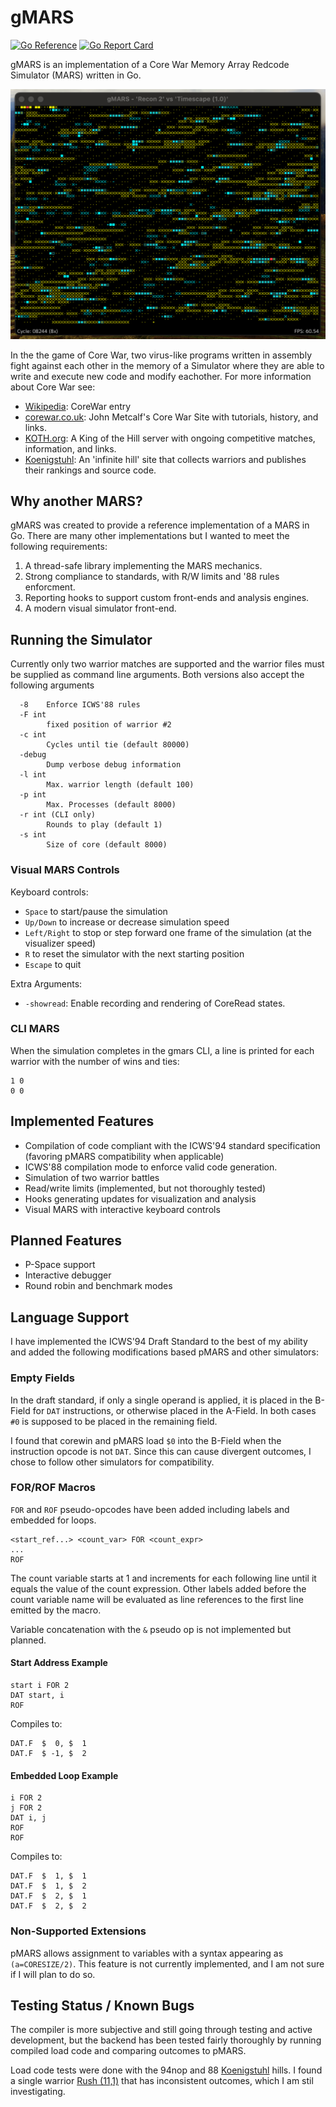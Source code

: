 # gMARS

[![Go
Reference](https://pkg.go.dev/badge/github.com/bobertlo/gmars.svg)](https://pkg.go.dev/github.com/bobertlo/gmars/)
[![Go Report
Card](https://goreportcard.com/badge/github.com/bobertlo/gmars)](https://goreportcard.com/report/github.com/bobertlo/gmars)

gMARS is an implementation of a Core War Memory Array Redcode Simulator (MARS)
written in Go.

![vmars screenshot](screenshot.png)

In the the game of Core War, two virus-like programs written in assembly fight
against each other in the memory of a Simulator where they are able to write and
execute new code and modify eachother. For more information about Core War see:

- [Wikipedia](https://en.wikipedia.org/wiki/Core_War): CoreWar entry
- [corewar.co.uk](https://corewar.co.uk/): John Metcalf's Core War Site with
   tutorials, history, and links.
- [KOTH.org](http://www.koth.org/): A King of the Hill server with ongoing
   competitive matches, information, and links.
- [Koenigstuhl](https://asdflkj.net/COREWAR/koenigstuhl.html): An 'infinite
   hill' site that collects warriors and publishes their rankings and source
   code.

## Why another MARS?

gMARS was created to provide a reference implementation of a MARS in Go. There
are many other implementations but I wanted to meet the following requirements:

1. A thread-safe library implementing the MARS mechanics.
2. Strong compliance to standards, with R/W limits and '88 rules enforcment.
3. Reporting hooks to support custom front-ends and analysis engines.
4. A modern visual simulator front-end.

## Running the Simulator

Currently only two warrior matches are supported and the warrior files must be
supplied as command line arguments. Both versions also accept the following
arguments

```
  -8    Enforce ICWS'88 rules
  -F int
        fixed position of warrior #2
  -c int
        Cycles until tie (default 80000)
  -debug
        Dump verbose debug information
  -l int
        Max. warrior length (default 100)
  -p int
        Max. Processes (default 8000)
  -r int (CLI only)
        Rounds to play (default 1)
  -s int
        Size of core (default 8000)
```

### Visual MARS Controls

Keyboard controls:

- `Space` to start/pause the simulation
- `Up/Down` to increase or decrease simulation speed
- `Left/Right` to stop or step forward one frame of the simulation (at the
   visualizer speed)
- `R` to reset the simulator with the next starting position
- `Escape` to quit

Extra Arguments:

- `-showread`: Enable recording and rendering of CoreRead states.

### CLI MARS

When the simulation completes in the gmars CLI, a line is printed for each
warrior with the number of wins and ties:

```
1 0
0 0 
```

## Implemented Features

- Compilation of code compliant with the ICWS'94 standard specification
   (favoring pMARS compatibility when applicable)
- ICWS'88 compilation mode to enforce valid code generation.
- Simulation of two warrior battles
- Read/write limits (implemented, but not thoroughly tested)
- Hooks generating updates for visualization and analysis
- Visual MARS with interactive keyboard controls

## Planned Features

- P-Space support
- Interactive debugger
- Round robin and benchmark modes

## Language Support

I have implemented the ICWS'94 Draft Standard to the best of my ability and
added the following modifications based pMARS and other simulators:

### Empty Fields

In the draft standard, if only a single operand is applied, it is placed in the
B-Field for `DAT` instructions, or otherwise placed in the A-Field. In both
cases `#0` is supposed to be placed in the remaining field.

I found that corewin and pMARS load `$0` into the B-Field when the instruction
opcode is not `DAT`. Since this can cause divergent outcomes, I chose to follow
other simulators for compatibility.

### FOR/ROF Macros

`FOR` and `ROF` pseudo-opcodes have been added including labels and embedded for
loops.

```
<start_ref...> <count_var> FOR <count_expr>
...
ROF
```

The count variable starts at 1 and increments for each following line until it
equals the value of the count expression. Other labels added before the count
variable name will be evaluated as line references to the first line emitted by
the macro.

Variable concatenation with the `&` pseudo op is not implemented but planned.

#### Start Address Example

```
start i FOR 2
DAT start, i
ROF
```

Compiles to:

```
DAT.F  $  0, $  1
DAT.F  $ -1, $  2
```

#### Embedded Loop Example

```
i FOR 2
j FOR 2
DAT i, j
ROF
ROF
```

Compiles to:

```
DAT.F  $  1, $  1
DAT.F  $  1, $  2
DAT.F  $  2, $  1
DAT.F  $  2, $  2
```

### Non-Supported Extensions

pMARS allows assignment to variables with a syntax appearing as
`(a=CORESIZE/2)`. This feature is not currently implemented, and I am not sure
if I will plan to do so.

## Testing Status / Known Bugs

The compiler is more subjective and still going through testing and active
development, but the backend has been tested fairly thoroughly by running
compiled load code and comparing outcomes to pMARS.

Load code tests were done with the 94nop and 88
[Koenigstuhl](https://asdflkj.net/COREWAR/koenigstuhl.html) hills. I found a
single warrior [Rush
(11,1)](https://asdflkj.net/COREWAR/94/HILL32/rush_11_1.red) that has
inconsistent outcomes, which I am stil investigating.

